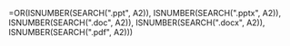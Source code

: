 =OR(ISNUMBER(SEARCH(".ppt", A2)), ISNUMBER(SEARCH(".pptx", A2)), ISNUMBER(SEARCH(".doc", A2)), ISNUMBER(SEARCH(".docx", A2)), ISNUMBER(SEARCH(".pdf", A2)))
